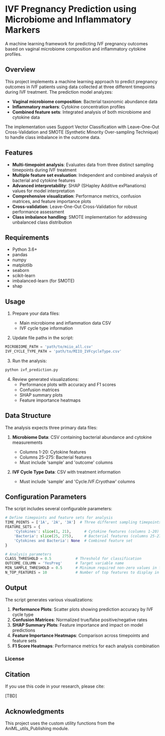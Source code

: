 # IVF Pregnancy Prediction using Microbiome and Inflammatory Markers

A machine learning framework for predicting IVF pregnancy outcomes based on vaginal microbiome composition and inflammatory cytokine profiles.

## Overview

This project implements a machine learning approach to predict pregnancy outcomes in IVF patients using data collected at three different timepoints during IVF treatment. The prediction model analyzes:

- **Vaginal microbiome composition**: Bacterial taxonomic abundance data
- **Inflammatory markers**: Cytokine concentration profiles
- **Combined feature sets**: Integrated analysis of both microbiome and cytokine data

The implementation uses Support Vector Classification with Leave-One-Out Cross-Validation and SMOTE (Synthetic Minority Over-sampling Technique) to handle class imbalance in the outcome data.

## Features

- **Multi-timepoint analysis**: Evaluates data from three distinct sampling timepoints during IVF treatment
- **Multiple feature set evaluation**: Independent and combined analysis of bacterial and cytokine features
- **Advanced interpretability**: SHAP (SHapley Additive exPlanations) values for model interpretation
- **Comprehensive visualization**: Performance metrics, confusion matrices, and feature importance plots
- **Cross-validation**: Leave-One-Out Cross-Validation for robust performance assessment
- **Class imbalance handling**: SMOTE implementation for addressing unbalanced class distribution

## Requirements

- Python 3.6+
- pandas
- numpy
- matplotlib
- seaborn
- scikit-learn
- imbalanced-learn (for SMOTE)
- shap


## Usage

1. Prepare your data files:
   - Main microbiome and inflammation data CSV
   - IVF cycle type information

2. Update file paths in the script:
```python
MICROBIOME_PATH = 'path/to/miio_all.csv'
IVF_CYCLE_TYPE_PATH = 'path/to/MIIO_IVFcycleType.csv'
```

3. Run the analysis:
```bash
python ivf_prediction.py
```

4. Review generated visualizations:
   - Performance plots with accuracy and F1 scores
   - Confusion matrices
   - SHAP summary plots
   - Feature importance heatmaps

## Data Structure

The analysis expects three primary data files:

1. **Microbiome Data**: CSV containing bacterial abundance and cytokine measurements
   - Columns 1-20: Cytokine features
   - Columns 25-275: Bacterial features
   - Must include 'sample' and 'outcome' columns

2. **IVF Cycle Type Data**: CSV with treatment information
   - Must include 'sample' and 'Cycle.IVF.Cryothaw' columns

## Configuration Parameters

The script includes several configurable parameters:

```python
# Define timepoints and feature sets for analysis
TIME_POINTS = ['1A', '2A', '3A']  # Three different sampling timepoints
FEATURE_SETS = {
    'Cytokines': slice(1, 21),      # Cytokine features (columns 1-20)
    'Bacteria': slice(25, 275),     # Bacterial features (columns 25-275)
    'Cytokines and Bacteria': None  # Combined feature set
}

# Analysis parameters
CLASS_THRESHOLD = 0.5           # Threshold for classification
OUTCOME_COLUMN = 'YesPreg'      # Target variable name
MIN_SAMPLE_THRESHOLD = 0.5      # Minimum required non-zero values in features
N_TOP_FEATURES = 10             # Number of top features to display in plots
```

## Output

The script generates various visualizations:

1. **Performance Plots**: Scatter plots showing prediction accuracy by IVF cycle type
2. **Confusion Matrices**: Normalized true/false positive/negative rates
3. **SHAP Summary Plots**: Feature importance and impact on model predictions
4. **Feature Importance Heatmaps**: Comparison across timepoints and feature sets
5. **F1 Score Heatmaps**: Performance metrics for each analysis combination

### License


## Citation

If you use this code in your research, please cite:

[TBD]

## Acknowledgments

This project uses the custom utility functions from the AniML_utils_Publishing module.
